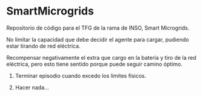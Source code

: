 # SmartMicrogrids
Repositorio de código para el TFG de la rama de INSO, Smart Microgrids.


No limitar la capacidad que debe decidir el agente para cargar, pudiendo estar tirando de red eléctrica.

Recompensar negativamente el extra que cargo en la batería y tiro de la red eléctrica, pero esto tiene sentido porque puede seguir camino óptimo.

1. Terminar episodio cuando excedo los límites físicos.

2. Hacer nada...